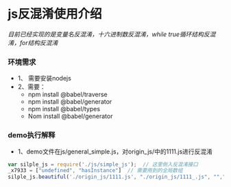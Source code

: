 # js反混淆使用介绍

*目前已经实现的是变量名反混淆，十六进制数反混淆，while true循环结构反混淆，for结构反混淆*

### 环境需求

* 1、 需要安装nodejs
* 2、需要：
  * npm install @babel/traverse
  * npm install @babel/generator
  * npm install @babel/types
  * Nom install @babel/generator

### demo执行解释

* 1、demo文件在js/general_simple.js，对origin_js/中的1111.js进行反混淆

```javascript
var silple_js = require('./js/simple_js');  // 这里倒入反混淆接口
_x7933 = ["undefined", "hasInstance"]  // 需要用到的全局数组
silple_js.beautiful('./origin_js/1111.js', "./origin_js/1111_.js", "","_x7933");  // 第一个参数：需要反混淆文件路径；第二个参数：反混淆后的代码存放文件路径；第三个参数：变量名反混淆的函数名（用函数混淆的）；第四个参数：变量名反混淆的数组名（用数组混淆的）
```


